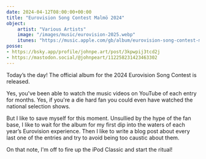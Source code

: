 ```yaml
---
date: 2024-04-12T08:00:00+00:00
title: "Eurovision Song Contest Malmö 2024"
object:
    artist: "Various Artists"
    image: "/images/music/eurovision-2025.webp"
    itunes: "https://music.apple.com/gb/album/eurovision-song-contest-malmö-2024/1736817783"
posse:
- https://bsky.app/profile/johnpe.art/post/3kpwpij3tcd2j
- https://mastodon.social/@johnpeart/112258231423463302
---
```


Today’s the day! The official album for the 2024 Eurovision Song Contest is released.

Yes, you've been able to watch the music videos on YouTube of each entry for months. Yes, if you're a die hard fan you could even have watched the national selection shows. 

But I like to save myself for this moment. Unsullied by the hype of the fan base, I like to wait for the album for my first dip into the waters of each year’s Eurovision experience. Then I like to write a blog post about every last one of the entries and try to avoid being too caustic about them. 

On that note, I'm off to fire up the iPod Classic and start the ritual!